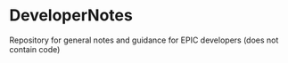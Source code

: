 DeveloperNotes
==============

Repository for general notes and guidance for EPIC developers (does not contain code)
